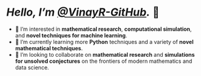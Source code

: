 # *Hello, I’m [@VinayR-GitHub](https://github.com/VinayR-GitHub).* 👋
- 👀 I’m interested in **mathematical research**, **computational simulation**, and **novel techniques for machine learning**.
- 🌱 I’m currently learning more **Python** techniques and a variety of **novel mathematical techniques**.
- 💞️ I’m looking to collaborate on **mathematical research** and **simulations for unsolved conjectures** on the frontiers of modern mathematics and data science.
